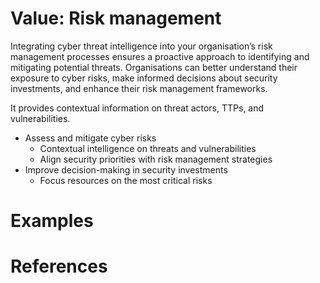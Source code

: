 # Value: Risk management

Integrating cyber threat intelligence into your organisation’s risk management processes ensures a proactive approach to identifying and mitigating potential threats. Organisations can better understand their exposure to cyber risks, make informed decisions about security investments, and enhance their risk management frameworks.

It provides contextual information on threat actors, TTPs, and vulnerabilities. 

- Assess and mitigate cyber risks
  - Contextual intelligence on threats and vulnerabilities
  - Align security priorities with risk management strategies
- Improve decision-making in security investments
  - Focus resources on the most critical risks

# Examples



# References